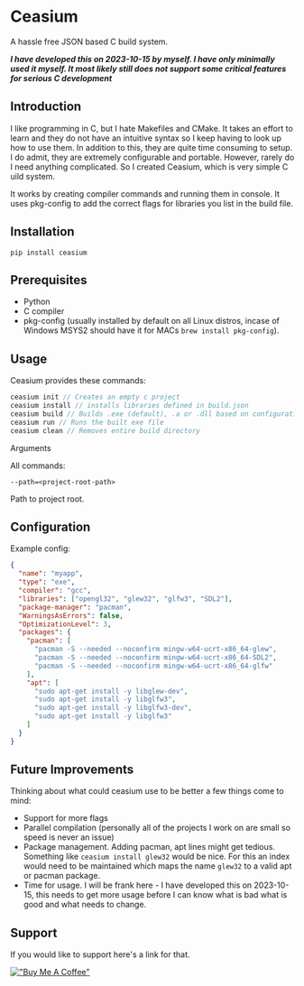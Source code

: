 # Ceasium

A hassle free JSON based C build system.

**_I have developed this on 2023-10-15 by myself. I have only minimally used it myself. It most likely still does not support some critical features for serious C development_**

## Introduction

I like programming in C, but I hate Makefiles and CMake. It takes an effort to learn and they do not have an intuitive syntax so I keep having to look up how to use them. In addition to this, they are quite time consuming to setup. I do admit, they are extremely configurable and portable. However, rarely do I need anything complicated. So I created Ceasium, which is very simple C uild system.

It works by creating compiler commands and running them in console. It uses pkg-config to add the correct flags for libraries you list in the build file.

## Installation

```
pip install ceasium
```

## Prerequisites

- Python
- C compiler
- pkg-config (usually installed by default on all Linux distros, incase of Windows MSYS2 should have it for MACs `brew install pkg-config`).

## Usage

Ceasium provides these commands:

```c
ceasium init // Creates an empty c project
ceasium install // installs libraries defined in build.json
ceasium build // Builds .exe (default), .a or .dll based on configuration
ceasium run // Runs the built exe file
ceasium clean // Removes entire build directory
```

Arguments

All commands:

`--path=<project-root-path>`

Path to project root.

## Configuration

Example config:

```json
{
  "name": "myapp",
  "type": "exe",
  "compiler": "gcc",
  "libraries": ["opengl32", "glew32", "glfw3", "SDL2"],
  "package-manager": "pacman",
  "WarningsAsErrors": false,
  "OptimizationLevel": 3,
  "packages": {
    "pacman": [
      "pacman -S --needed --noconfirm mingw-w64-ucrt-x86_64-glew",
      "pacman -S --needed --noconfirm mingw-w64-ucrt-x86_64-SDL2",
      "pacman -S --needed --noconfirm mingw-w64-ucrt-x86_64-glfw"
    ],
    "apt": [
      "sudo apt-get install -y libglew-dev",
      "sudo apt-get install -y libglfw3",
      "sudo apt-get install -y libglfw3-dev",
      "sudo apt-get install -y libglfw3"
    ]
  }
}
```

## Future Improvements

Thinking about what could ceasium use to be better a few things come to mind:

- Support for more flags
- Parallel compilation (personally all of the projects I work on are small so speed is never an issue)
- Package management. Adding pacman, apt lines might get tedious. Something like `ceasium install glew32` would be nice. For this an index would need to be maintained which maps the name `glew32` to a valid apt or pacman package.
- Time for usage. I will be frank here - I have developed this on 2023-10-15, this needs to get more usage before I can know what is bad what is good and what needs to change.

## Support

If you would like to support here's a link for that.

[!["Buy Me A Coffee"](https://www.buymeacoffee.com/assets/img/custom_images/orange_img.png)](https://www.buymeacoffee.com/EvaldasZmitra)
